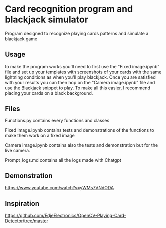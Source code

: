 # Card recognition program and blackjack simulator

Program designed to recognize playing cards patterns and simulate a blackjack game

## Usage

to make the program works you'll need to first use the "Fixed image.ipynb" file and set up your templates with screenshots of your cards 
with the same lightning conditions as when you'll play blackjack.
Once you are satisfied with your results you can then hop on the "Camera image.ipynb" file and use the Blackjack snippet to play.
To make  all this easier, I recommend placing your cards on a black background.

## Files

Functions.py contains every functions and classes

Fixed Image.ipynb contains tests and demonstrations of the functions to make them work on a fixed image

Camera image.ipynb contains also the tests and demonstration but for the live camera.

Prompt_logs.md contains all the logs made with Chatgpt

## Demonstration 

https://www.youtube.com/watch?v=yWMs7VNdODA

## Inspiration

https://github.com/EdjeElectronics/OpenCV-Playing-Card-Detector/tree/master